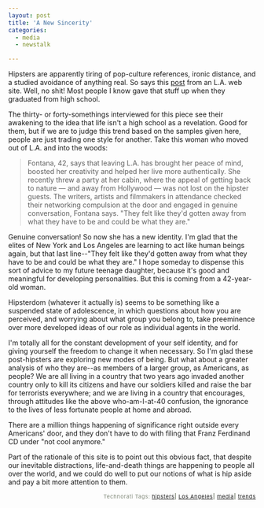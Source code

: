 ```yaml
---
layout: post
title: 'A New Sincerity'
categories:
  - media
  - newstalk

---
```


Hipsters are apparently tiring of pop-culture references, ironic distance, and a studied avoidance of anything real.  So says this <a href="http://www.calendarlive.com/printedition/calendar/cl-et-antihip20jul20,0,2499896.story?coll=cl-calendar">post</a> from an L.A. web site.  Well, no shit!  Most people I know gave that stuff up when they graduated from high school.   

The thirty- or forty-somethings interviewed for this piece see their awakening to the idea that life isn't a high school as a revelation.  Good for them, but if we are to judge this trend based on the samples given here, people are just trading one style for another.  Take this woman who moved out of L.A. and into the woods: 

<blockquote>Fontana, 42, says that leaving L.A. has brought her peace of mind, boosted her creativity and helped her live more authentically. She recently threw a party at her cabin, where the appeal of getting back to nature — and away from Hollywood — was not lost on the hipster guests. The writers, artists and filmmakers in attendance checked their networking compulsion at the door and engaged in genuine conversation, Fontana says. "They felt like they'd gotten away from what they have to be and could be what they are." </blockquote>

Genuine conversation!  So now she has a new identity.  I'm glad that the elites of New York and Los Angeles are learning to act like human beings again, but that last line--"They felt like they'd gotten away from what they have to be and could be what they are."  I hope someday to dispense this sort of advice to my future teenage daughter, because it's good and meaningful for developing personalities.  But this is coming from a 42-year-old woman.  

Hipsterdom (whatever it actually is) seems to be something like a suspended state of adolescence, in which questions about how you are perceived, and worrying about what group you belong to, take preeminence over more developed ideas of our role as individual agents in the world.  

I'm totally all for the constant development of your self identity, and for giving yourself the freedom to change it when necessary.  So I'm glad these post-hipsters are exploring new modes of being.  But what about a greater analysis of who they are--as members of a larger group, as Americans, as people?  We are all living in a country that two years ago invaded another country only to kill its citizens and have our soldiers killed and raise the bar for terrorists everywhere; and we are living in a country that encourages, through attitudes like the above who-am-I-at-40 confusion, the ignorance to the lives of less fortunate people at home and abroad.  

There are a million things happening of significance right outside every Americans' door, and they don't have to do with filing that Franz Ferdinand CD under "not cool anymore."

Part of the rationale of this site is to point out this obvious fact, that despite our inevitable distractions, life-and-death things are happening to people all over the world, and we could do well to put our notions of what is hip aside and pay a bit more attention to them. 

  




<!-- technorati tags start --><p style="text-align:right;font-size:11px;letter-spacing:.05em;color:#808979;">Technorati Tags: <a href="http://technorati.com/tag/hipsters" rel="tag">hipsters</a><strong>|</strong> <a href="http://technorati.com/tag/Los Angeles" rel="tag">Los Angeles</a><strong>|</strong> <a href="http://technorati.com/tag/media" rel="tag">media</a><strong>|</strong> <a href="http://technorati.com/tag/trends" rel="tag">trends</a></p><!-- technorati tags end -->
